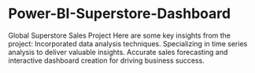 # Power-BI-Superstore-Dashboard
Global Superstore Sales Project
Here are some key insights from the project:
Incorporated data analysis techniques.
Specializing in time series analysis to deliver valuable insights.
Accurate sales forecasting and interactive dashboard creation for driving business success.
